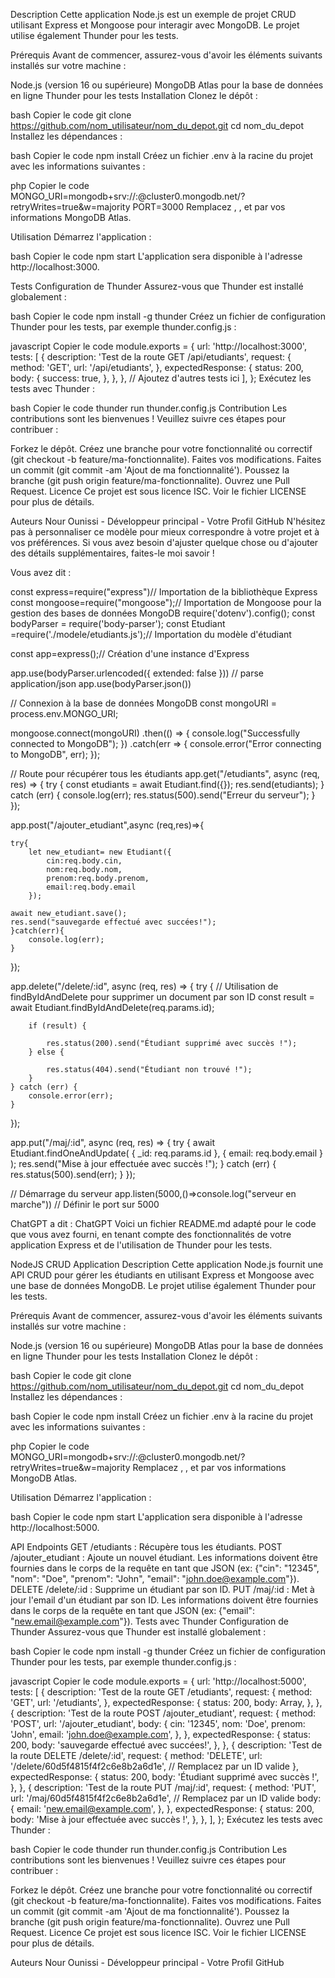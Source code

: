 Description
Cette application Node.js est un exemple de projet CRUD utilisant Express et Mongoose pour interagir avec MongoDB. Le projet utilise également Thunder pour les tests.

Prérequis
Avant de commencer, assurez-vous d'avoir les éléments suivants installés sur votre machine :

Node.js (version 16 ou supérieure)
MongoDB Atlas pour la base de données en ligne
Thunder pour les tests
Installation
Clonez le dépôt :

bash
Copier le code
git clone https://github.com/nom_utilisateur/nom_du_depot.git
cd nom_du_depot
Installez les dépendances :

bash
Copier le code
npm install
Créez un fichier .env à la racine du projet avec les informations suivantes :

php
Copier le code
MONGO_URI=mongodb+srv://<username>:<password>@cluster0.mongodb.net/<dbname>?retryWrites=true&w=majority
PORT=3000
Remplacez <username>, <password>, et <dbname> par vos informations MongoDB Atlas.

Utilisation
Démarrez l'application :

bash
Copier le code
npm start
L'application sera disponible à l'adresse http://localhost:3000.

Tests
Configuration de Thunder
Assurez-vous que Thunder est installé globalement :

bash
Copier le code
npm install -g thunder
Créez un fichier de configuration Thunder pour les tests, par exemple thunder.config.js :

javascript
Copier le code
module.exports = {
  url: 'http://localhost:3000',
  tests: [
    {
      description: 'Test de la route GET /api/etudiants',
      request: {
        method: 'GET',
        url: '/api/etudiants',
      },
      expectedResponse: {
        status: 200,
        body: {
          success: true,
        },
      },
    },
    // Ajoutez d'autres tests ici
  ],
};
Exécutez les tests avec Thunder :

bash
Copier le code
thunder run thunder.config.js
Contribution
Les contributions sont les bienvenues ! Veuillez suivre ces étapes pour contribuer :

Forkez le dépôt.
Créez une branche pour votre fonctionnalité ou correctif (git checkout -b feature/ma-fonctionnalite).
Faites vos modifications.
Faites un commit (git commit -am 'Ajout de ma fonctionnalité').
Poussez la branche (git push origin feature/ma-fonctionnalite).
Ouvrez une Pull Request.
Licence
Ce projet est sous licence ISC. Voir le fichier LICENSE pour plus de détails.

Auteurs
Nour Ounissi - Développeur principal - Votre Profil GitHub
N'hésitez pas à personnaliser ce modèle pour mieux correspondre à votre projet et à vos préférences. Si vous avez besoin d'ajuster quelque chose ou d'ajouter des détails supplémentaires, faites-le moi savoir !






Vous avez dit :

const express=require("express")// Importation de la bibliothèque Express
const mongoose=require("mongoose");// Importation de Mongoose pour la gestion des bases de données MongoDB
require('dotenv').config();
const bodyParser = require('body-parser');
const Etudiant =require('./modele/etudiants.js');// Importation du modèle d'étudiant


const app=express();// Création d'une instance d'Express


app.use(bodyParser.urlencoded({ extended: false }))
// parse application/json
app.use(bodyParser.json())

// Connexion à la base de données MongoDB
const mongoURI = process.env.MONGO_URI; 

mongoose.connect(mongoURI) 
.then(() => {
    console.log("Successfully connected to MongoDB");
})
.catch(err => {
    console.error("Error connecting to MongoDB", err);
});

// Route pour récupérer tous les étudiants
app.get("/etudiants", async (req, res) => {
    try {
        const etudiants = await Etudiant.find({});
        res.send(etudiants);
    } catch (err) {
        console.log(err);
        res.status(500).send("Erreur du serveur");
    }
});
 
app.post("/ajouter_etudiant",async (req,res)=>{
    
    try{
        let new_etudiant= new Etudiant({
            cin:req.body.cin,
            nom:req.body.nom,
            prenom:req.body.prenom,
            email:req.body.email
        });

    await new_etudiant.save();
    res.send("sauvegarde effectué avec succées!");
    }catch(err){
        console.log(err);
    }
    
});

app.delete("/delete/:id", async (req, res) => {
    try {
        // Utilisation de findByIdAndDelete pour supprimer un document par son ID
        const result = await Etudiant.findByIdAndDelete(req.params.id);

        if (result) {
         
            res.status(200).send("Étudiant supprimé avec succès !");
        } else {
           
            res.status(404).send("Étudiant non trouvé !");
        }
    } catch (err) {
        console.error(err);
    }
});

app.put("/maj/:id", async (req, res) => {
    try {
        await Etudiant.findOneAndUpdate(
            { _id: req.params.id },
            { email: req.body.email }
        );
        res.send("Mise à jour effectuée avec succès !");
    } catch (err) {
        res.status(500).send(err);
    }
});




// Démarrage du serveur
app.listen(5000,()=>console.log("serveur en marche")) // Définir le port sur 5000

ChatGPT a dit :
ChatGPT
Voici un fichier README.md adapté pour le code que vous avez fourni, en tenant compte des fonctionnalités de votre application Express et de l'utilisation de Thunder pour les tests.

NodeJS CRUD Application
Description
Cette application Node.js fournit une API CRUD pour gérer les étudiants en utilisant Express et Mongoose avec une base de données MongoDB. Le projet utilise également Thunder pour les tests.

Prérequis
Avant de commencer, assurez-vous d'avoir les éléments suivants installés sur votre machine :

Node.js (version 16 ou supérieure)
MongoDB Atlas pour la base de données en ligne
Thunder pour les tests
Installation
Clonez le dépôt :

bash
Copier le code
git clone https://github.com/nom_utilisateur/nom_du_depot.git
cd nom_du_depot
Installez les dépendances :

bash
Copier le code
npm install
Créez un fichier .env à la racine du projet avec les informations suivantes :

php
Copier le code
MONGO_URI=mongodb+srv://<username>:<password>@cluster0.mongodb.net/<dbname>?retryWrites=true&w=majority
Remplacez <username>, <password>, et <dbname> par vos informations MongoDB Atlas.

Utilisation
Démarrez l'application :

bash
Copier le code
npm start
L'application sera disponible à l'adresse http://localhost:5000.

API Endpoints
GET /etudiants : Récupère tous les étudiants.
POST /ajouter_etudiant : Ajoute un nouvel étudiant. Les informations doivent être fournies dans le corps de la requête en tant que JSON (ex: {"cin": "12345", "nom": "Doe", "prenom": "John", "email": "john.doe@example.com"}).
DELETE /delete/:id : Supprime un étudiant par son ID.
PUT /maj/:id : Met à jour l'email d'un étudiant par son ID. Les informations doivent être fournies dans le corps de la requête en tant que JSON (ex: {"email": "new.email@example.com"}).
Tests avec Thunder
Configuration de Thunder
Assurez-vous que Thunder est installé globalement :

bash
Copier le code
npm install -g thunder
Créez un fichier de configuration Thunder pour les tests, par exemple thunder.config.js :

javascript
Copier le code
module.exports = {
  url: 'http://localhost:5000',
  tests: [
    {
      description: 'Test de la route GET /etudiants',
      request: {
        method: 'GET',
        url: '/etudiants',
      },
      expectedResponse: {
        status: 200,
        body: Array,
      },
    },
    {
      description: 'Test de la route POST /ajouter_etudiant',
      request: {
        method: 'POST',
        url: '/ajouter_etudiant',
        body: {
          cin: '12345',
          nom: 'Doe',
          prenom: 'John',
          email: 'john.doe@example.com',
        },
      },
      expectedResponse: {
        status: 200,
        body: 'sauvegarde effectué avec succées!',
      },
    },
    {
      description: 'Test de la route DELETE /delete/:id',
      request: {
        method: 'DELETE',
        url: '/delete/60d5f4815f4f2c6e8b2a6d1e', // Remplacez par un ID valide
      },
      expectedResponse: {
        status: 200,
        body: 'Étudiant supprimé avec succès !',
      },
    },
    {
      description: 'Test de la route PUT /maj/:id',
      request: {
        method: 'PUT',
        url: '/maj/60d5f4815f4f2c6e8b2a6d1e', // Remplacez par un ID valide
        body: {
          email: 'new.email@example.com',
        },
      },
      expectedResponse: {
        status: 200,
        body: 'Mise à jour effectuée avec succès !',
      },
    },
  ],
};
Exécutez les tests avec Thunder :

bash
Copier le code
thunder run thunder.config.js
Contribution
Les contributions sont les bienvenues ! Veuillez suivre ces étapes pour contribuer :

Forkez le dépôt.
Créez une branche pour votre fonctionnalité ou correctif (git checkout -b feature/ma-fonctionnalite).
Faites vos modifications.
Faites un commit (git commit -am 'Ajout de ma fonctionnalité').
Poussez la branche (git push origin feature/ma-fonctionnalite).
Ouvrez une Pull Request.
Licence
Ce projet est sous licence ISC. Voir le fichier LICENSE pour plus de détails.

Auteurs
Nour Ounissi - Développeur principal - Votre Profil GitHub
